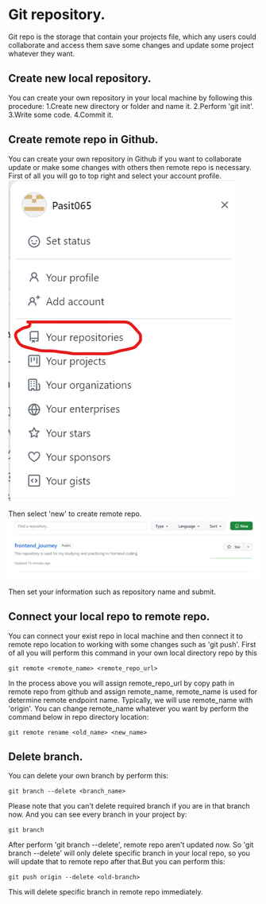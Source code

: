 # Git repository.
Git repo is the storage that contain your projects file, which any users could collaborate and access them save some changes and update some project whatever they want.
## Create new local repository.
You can create your own repository in your local machine by following this procedure:
1.Create new directory or folder and name it.
2.Perform 'git init'.
3.Write some code.
4.Commit it.
## Create remote repo in Github.
You can create your own repository in Github if you want to collaborate update or make some changes with others then remote repo is necessary. First of all you will go to top right and select your account profile.
![](my_repo.png)

Then select 'new' to create remote repo.
![](create_new_repo.png) 

Then set your information such as repository name and submit.
## Connect your local repo to remote repo.
You can connect your exist repo in local machine and then connect it to remote repo location to working with some changes such as 'git push'. First of all you will perform this command in your own local directory repo by this
```
git remote <remote_name> <remote_repo_url>
```
In the process above you will assign remote_repo_url by copy path in remote repo from github and assign remote_name, remote_name is used for determine remote endpoint name. Typically, we will use remote_name with 'origin'. You can change remote_name whatever you want by perform the command below in repo directory location:
```
git remote rename <old_name> <new_name>
``` 
## Delete branch.
You can delete your own branch by perform this:
```
git branch --delete <branch_name>
```
Please note that you can't delete required branch if you are in that branch now.
And you can see every branch in your project by:
```
git branch
```
After perform 'git branch --delete', remote repo aren't updated now. So 'git branch --delete' will only delete specific branch in your local repo, so you will update that to remote repo after that.But you can perform this:
```
git push origin --delete <old-branch>
```
This will delete  specific branch in remote repo immediately.






